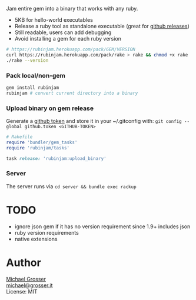 Jam entire gem into a binary that works with any ruby.

 - 5KB for hello-world executables
 - Release a ruby tool as standalone executable (great for [github releases](https://github.com/grosser/git-autobisect/commit/1850359b60f4119a2e2a27797fac4e7659ddcfdc))
 - Still readable, users can add debugging
 - Avoid installing a gem for each ruby version

```Bash
# https://rubinjam.herokuapp.com/pack/GEM/VERSION
curl https://rubinjam.herokuapp.com/pack/rake > rake && chmod +x rake
./rake --version
```

### Pack local/non-gem

```Bash
gem install rubinjam
rubinjam # convert current directory into a binary
```

### Upload binary on gem release

Generate a [github token](https://github.com/settings/tokens/new) and store it in your ~/.gitconfig with:
`git config --global github.token <GITHUB-TOKEN>`

```ruby
# Rakefile
require 'bundler/gem_tasks'
require 'rubinjam/tasks'

task release: 'rubinjam:upload_binary'
```

### Server

The server runs via `cd server && bundle exec rackup`

# TODO
 - ignore json gem if it has no version requirement since 1.9+ includes json
 - ruby version requirements
 - native extensions

Author
======
[Michael Grosser](http://grosser.it)<br/>
michael@grosser.it<br/>
License: MIT<br/>
